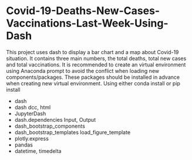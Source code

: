 # Covid-19-Deaths-New-Cases-Vaccinations-Last-Week-Using-Dash
This project uses dash to display a bar chart and a map about Covid-19 situation. It contains three main numbers, the total deaths, total new cases and total vaccinations.
It is recommended to create an virtual environment using Anaconda prompt to avoid the conflict when loading new components/packages.
These packages should be installed in advance when creating new virtual environment. Using either conda install or pip install 
- dash
- dash dcc, html
- JupyterDash
- dash.dependencies Input, Output
- dash_bootstrap_components 
- dash_bootstrap_templates load_figure_template
- plotly.express 
- pandas
- datetime, timedelta
